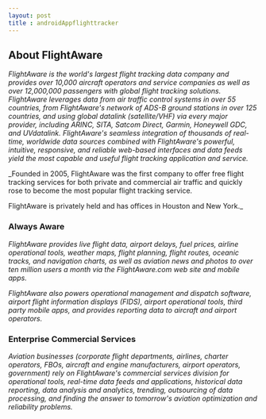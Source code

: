 ```yaml
---
layout: post
title : androidAppflighttracker
---
```

## About FlightAware

_FlightAware is the world's largest flight tracking data company and provides over 10,000 aircraft operators and service companies as well as over 12,000,000 passengers with global flight tracking solutions. FlightAware leverages data from air traffic control systems in over 55 countries, from FlightAware's network of ADS-B ground stations in over 125 countries, and using global datalink (satellite/VHF) via every major provider, including ARINC, SITA, Satcom Direct, Garmin, Honeywell GDC, and UVdatalink._
_FlightAware's seamless integration of thousands of real-time, worldwide data sources combined with FlightAware's powerful, intuitive, responsive, and reliable web-based interfaces and data feeds yield the most capable and useful flight tracking application and service._

_Founded in 2005, FlightAware was the first company to offer free flight tracking services for both private and commercial air traffic and quickly rose to become the most popular flight tracking service.

FlightAware is privately held and has offices in Houston and New York._

### Always Aware

_FlightAware provides live flight data, airport delays, fuel prices, airline operational tools, weather maps, flight planning, flight routes, oceanic tracks, and navigation charts, as well as aviation news and photos to over ten million users a month via the FlightAware.com web site and mobile apps._

_FlightAware also powers operational management and dispatch software, airport flight information displays (FIDS), airport operational tools, third party mobile apps, and provides reporting data to aircraft and airport operators._

### Enterprise Commercial Services

_Aviation businesses (corporate flight departments, airlines, charter operators, FBOs, aircraft and engine manufacturers, airport operators, government) rely on FlightAware's commercial services division for operational tools, real-time data feeds and applications, historical data reporting, data analysis and analytics, trending, outsourcing of data processing, and finding the answer to tomorrow's aviation optimization and reliability problems._
